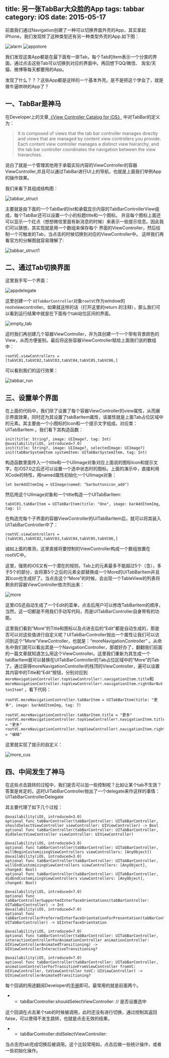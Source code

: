 title: 另一张TabBar大众脸的App
tags: tabbar
category: iOS
date: 2015-05-17
---


前面我们通过Navigation创建了一种可以切换界面外壳的App，其实拿起iPhone，我们发现除了这种类型还有另一种类型外壳的App.如下图：

![alarm](http://images.libcz.com:8000/images/blog/iOS/后台程序员学习swift开发app/TabBar/alarm.png) ![appstore](http://images.libcz.com:8000/images/blog/iOS/后台程序员学习swift开发app/TabBar/appstore.png)

我们发现这类App都是在最下面有一排Tab，每个Tab的Item表示一个分类的界面，通过点击这些Tab可以切换到对应的界面中。再回想下QQ/微信、
淘宝/天猫、微博等每天都要用的App。

发现了什么？？？这些App都是这样的一个基本外壳。是不是把这个学会了，就是做牛逼哄哄的App了？
<!-- more -->
## 一、TabBar是神马
在Developer上的文章[《View Controller Catalog for iOS》](https://developer.apple.com/library/ios/documentation/WindowsViews/Conceptual/ViewControllerCatalog/Chapters/TabBarControllers.html#//apple_ref/doc/uid/TP40011313-CH3-SW1) 中对TabBar的定义为：
>  It is composed of views that the tab bar controller manages directly and views that are managed by content view controllers you provide. Each content view controller manages a distinct view hierarchy, and the tab bar controller coordinates the navigation between the view hierarchies.

说白了就是一个管理其他用于承载实际内容的ViewController的容器ViewController,并且可以通过TabBar进行UI上的导航，也就是上面我们举例App的操作效果。

我们来看下其组成结构图：

![tabbar_struct](http://images.libcz.com:8000/images/blog/iOS/后台程序员学习swift开发app/TabBar/tabbar_struct.png)

主要就是由下面的一个TabBar的list和承载显示内容的TabBarControllerView组成，每个TabBar还可以设置一个小的标题title和一个图标。
并且每个图标上面还可以显示一个红点（想想微信里面有新消息的时候）来表示一些提示信息。因此我们可以猜想，其实现就是用一个数组来保存每个
界面的ViewController，然后绘制一个可触发的Tab，当点击的时候切换到对应的ViewController中。 这样我们再看官方的分解图就容易理解了:

![tabbar_struct1](http://images.libcz.com:8000/images/blog/iOS/后台程序员学习swift开发app/TabBar/tabbar_struct1.png)


## 二、通过Tab切换界面

这里我手写一个界面：

![appdelegate](http://images.libcz.com:8000/images/blog/iOS/后台程序员学习swift开发app/TabBar/appdelegate.png)


这里创建一个 `UITabBarController`对象`rootVC`作为window的rootviewcontroller。如果就这样的话（打开这里的return 的注释），那么我们可以看到运行结果中就是在下面有个tab站位区间的界面。

![empty_tab](http://images.libcz.com:8000/images/blog/iOS/后台程序员学习swift开发app/TabBar/empty_tab.png)

这时我们再创建几个容器ViewController，并为其创建一个一个带有背景颜色的View，从而方便鉴别。最后将这些容器ViewController赋给上面我们说的数组中：

	rootVC.viewControllers = [tabVC01,tabVC02,tabVC03,tabVC04,tabVC05,tabVC06,]
	
可以看到我们的运行效果：

![tabbar_run](http://images.libcz.com:8000/images/blog/iOS/后台程序员学习swift开发app/TabBar/tabbar_run.png)

## 三、设置单个界面

在上面的代码中，我们除了设置了每个容器ViewController的view属性，从而展示界面效果，同时还为其设置了tabBarItem属性，该属性就是上面Tab占位区域中的元素。其主要由一个小图标的Icon和一个提示文字组成。对应类：UITabBarItem 。我们看下其构造函数：

	init(title: String?, image: UIImage?, tag: Int)
    @availability(iOS, introduced=7.0)
    init(title: String?, image: UIImage?, selectedImage: UIImage?)
    init(tabBarSystemItem systemItem: UITabBarSystemItem, tag: Int)

构造函数里面传入一个title和一个UIImage对象对应上面说的图标Icon和提示文字。在iOS7.0之后还可以设置一个选中状态时的图标。上面的演示中，直接利用XCode的特性，用named属性初始化一个UIImage对象：

	let barAddItemImg = UIImage(named: "barbuttonicon_add")
	
然后用这个UIImage对象和一个title构造一个UITabBarItem:

	tabVC01.tabBarItem = UITabBarItem(title: "One", image: barAddItemImg, tag: 1)
	
在构造完每个子界面的容器ViewController的UITabBarItem后，就可以将其装入UITabBarController中了：
	
	rootVC.viewControllers = [tabVC01,tabVC02,tabVC03,tabVC04,tabVC05,tabVC06,]

诚如上面的推测，这里直接将要控制的ViewController构成一个数组放置在rootVC中。
	
这里，强势的iOS又有一个潜在的规则，Tab上的元素最多不能超过5个（含），多于5个的部分，会将第5个之后的元素全部替换成一个More的UITabBarItem并且其Icon也生成好了。当点击这个“More”的时候，会出现一个TableView的列表将剩余的容器ViewController依次列出来：

![more](http://images.libcz.com:8000/images/blog/iOS/后台程序员学习swift开发app/TabBar/more.png)

这里iOS还自动生成了一个Edit的菜单，点击后用户可以修改TabBarItem的顺序，当然，这一切都是不用我们手动写代码，而是UITabBarController自身带有的功能。

这里我们看到“More”的Title和图标以及点进去后的“Edit”都是自动生成的，那是否可以对这些值进行自定义呢？UITabBarController抛出一个属性让我们可以访问到这个“More”ViewController，也就是：“moreNavigationController” 。从命名中我们就可以看出其是一个NavigationController，那就好办了，翻翻我们前面的一篇文章就知道怎么用这个ViewController。这里我们重新为其生成一个tabBarItem就可以替换在UITabBarController的Tab占位区域中的“More”的Tab了。通过获得moreNavigationController的栈顶的ViewController，遍可以设置其内容中的Title和“Edit”按钮，分别对应到`moreNavigationController.topViewController!.navigationItem.title`和`moreNavigationController.topViewController!.navigationItem.rightBarButtonItem?` ，看下代码：

	rootVC.moreNavigationController.tabBarItem = UITabBarItem(title: "更多", image: barAddItemImg, tag: 7)
	
	rootVC.moreNavigationController.tabBarItem.title = "更多"
	rootVC.moreNavigationController.topViewController!.navigationItem.title = "更多"
	rootVC.moreNavigationController.topViewController!.navigationItem.rightBarButtonItem?.title = "编辑"
	
这里就实现了提示的自定义：

![more_cus](http://images.libcz.com:8000/images/blog/iOS/后台程序员学习swift开发app/TabBar/more_cus.png)

## 四、中间发生了神马
在这些点击跳转的过程中，我们是否可以加一些控制呢？比如让某个tab不生效？答案是肯定的，这时UITabBarController抛出了一个delegate来作这样的事情：UITabBarControllerDelegate

其主要代理了如下几个过程：

	@availability(iOS, introduced=3.0)
    optional func tabBarController(tabBarController: UITabBarController, shouldSelectViewController viewController: UIViewController) -> Bool
    optional func tabBarController(tabBarController: UITabBarController, didSelectViewController viewController: UIViewController)
    
    @availability(iOS, introduced=3.0)
    optional func tabBarController(tabBarController: UITabBarController, willBeginCustomizingViewControllers viewControllers: [AnyObject])
    @availability(iOS, introduced=3.0)
    optional func tabBarController(tabBarController: UITabBarController, willEndCustomizingViewControllers viewControllers: [AnyObject], changed: Bool)
    optional func tabBarController(tabBarController: UITabBarController, didEndCustomizingViewControllers viewControllers: [AnyObject], changed: Bool)
    
    @availability(iOS, introduced=7.0)
    optional func tabBarControllerSupportedInterfaceOrientations(tabBarController: UITabBarController) -> Int
    @availability(iOS, introduced=7.0)
    optional func tabBarControllerPreferredInterfaceOrientationForPresentation(tabBarController: UITabBarController) -> UIInterfaceOrientation
    
    @availability(iOS, introduced=7.0)
    optional func tabBarController(tabBarController: UITabBarController, interactionControllerForAnimationController animationController: UIViewControllerAnimatedTransitioning) -> UIViewControllerInteractiveTransitioning?
    
    @availability(iOS, introduced=7.0)
    optional func tabBarController(tabBarController: UITabBarController, animationControllerForTransitionFromViewController fromVC: UIViewController, toViewController toVC: UIViewController) -> UIViewControllerAnimatedTransitioning?
    
每个回调的用途翻阅Developer的[手册](https://developer.apple.com/library/ios/documentation/UIKit/Reference/UITabBarControllerDelegate_Protocol/index.html#//apple_ref/occ/intfm/UITabBarControllerDelegate/tabBarController:didSelectViewController:)即可。最常用的就是前面两个。

* - tabBarController:shouldSelectViewController: // 是否设置选中

这个回调在点击某个tab的时候被调用，此时还没有进行切换，通过控制其返回false，可以使得不发生跳转，也就是点击无效的结果。

* - tabBarController:didSelectViewController:

当点击完tab完成切换后被调用。这个比较常用如，点击后做一些统计操作，或者一些初始化操作。


